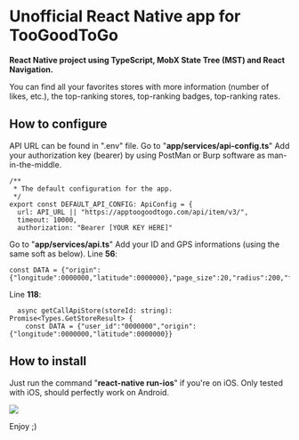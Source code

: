# Unofficial React Native app for TooGoodToGo

**React Native project using TypeScript, MobX State Tree (MST) and React Navigation.**

You can find all your favorites stores with more information (number of likes, etc.), the top-ranking stores, top-ranking badges, top-ranking rates.

## How to configure
API URL can be found in ".env" file.
Go to "**app/services/api-config.ts**"
Add your authorization key (bearer) by using PostMan or Burp software as man-in-the-middle.

    /**
     * The default configuration for the app.
     */
    export const DEFAULT_API_CONFIG: ApiConfig = {
      url: API_URL || "https://apptoogoodtogo.com/api/item/v3/",
      timeout: 10000,
      authorization: "Bearer [YOUR KEY HERE]"

Go to "**app/services/api.ts**"
Add your ID and GPS informations (using the same soft as below).
Line **56**:

    const DATA = {"origin":{"longitude":0000000,"latitude":0000000},"page_size":20,"radius":200,"favorites_only":false,"discover":false,"user_id":"0000000"}

Line **118**:

      async getCallApiStore(storeId: string): Promise<Types.GetStoreResult> {
        const DATA = {"user_id":"0000000","origin":{"longitude":0000000,"latitude":0000000}}


## How to install
Just run the command "**react-native run-ios**" if you're on iOS.
Only tested with iOS, should perfectly work on Android.

![](https://media.giphy.com/media/JO9cuGO03vHKPFc15I/giphy.gif)

Enjoy ;)
